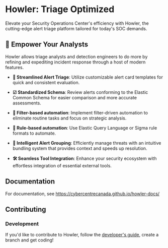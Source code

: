 # Howler: Triage Optimized

Elevate your Security Operations Center's efficiency with Howler, the cutting-edge alert triage platform tailored for today's SOC demands.

## 🚀 Empower Your Analysts

Howler allows triage analysts and detection engineers to do more by refining and expediting incident response through a host of modern features.

- **💨 Streamlined Alert Triage**: Utilize customizable alert card templates for quick and consistent evaluation.

- **☑ Standardized Schema**: Review alerts conforming to the Elastic Common Schema for easier comparison and more accurate assessments.

- **📁 Filter-based automation**: Implement filter-driven automation to eliminate routine tasks and focus on strategic analysis.

- **📝 Rule-based automation**: Use Elastic Query Language or Sigma rule formats to automate.

- **🧠 Intelligent Alert Grouping**: Efficiently manage threats with an intuitive bundling system that provides context and speeds up resolution.

- **🛠 Seamless Tool Integration**: Enhance your security ecosystem with effortless integration of essential external tools.

## Documentation

For documentation, see <https://cybercentrecanada.github.io/howler-docs/>

## Contributing

### Development

If you'd like to contribute to Howler, follow the [developer's guide](https://cybercentrecanada.github.io/howler-docs/developer/getting_started/), create a branch and get coding!
